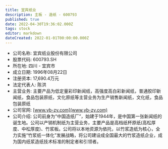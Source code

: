 ```yaml
---
title: 宜宾纸业
description: 主板 - 造纸 - 600793
published: true
date: 2022-04-30T19:36:02.000Z
tags: stock
editor: markdown
dateCreated: 2022-01-01T00:00:00.000Z
---
```


- 公司名称: 宜宾纸业股份有限公司
- 股票代码: 600793.SH
- 所在地: 四川 - 宜宾市
- 成立日期: 1996年08月22日
- 注册资本: 17,690.4万元
- 法定代表人: 陈洪
- 主营业务: 主要产品为低定量彩印新闻纸，高强度高白彩新闻纸，普通胶印新闻纸，食品包装原纸，文化原纸等主营业务为生产销售新闻纸，文化纸，食品包装原纸
- 公司官网: [www.yb-zy.com](www.yb-zy.com)
- 公司介绍: 公司前身为“中国造纸厂”，始建于1944年，是中国第一张新闻纸的诞生地。公司以产销机制纸为主营业务，主要产品是高档纸杯原纸(高松厚度、中松厚度)、竹浆板。公司将以本地资源为依托，以竹浆造纸为核心，全力实施“竹浆纸一体化”发展战略，将公司建设成全国最大的竹浆造纸企业，成为国内纸浆造纸技术标准的制定者和引领者。


